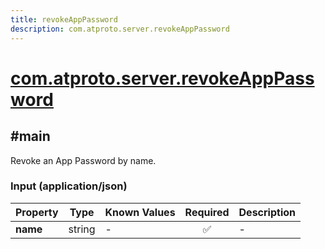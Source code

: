 ```yaml
---
title: revokeAppPassword
description: com.atproto.server.revokeAppPassword
---
```


# [com.atproto.server.revokeAppPassword](https://github.com/myConsciousness/atproto.dart/blob/main/lexicons/com/atproto/server/revokeAppPassword.json)

## #main

Revoke an App Password by name.

### Input (application/json)

| Property | Type | Known Values | Required | Description |
| --- | --- | --- | :---: | --- |
| **name** | string | - | ✅ | - |

